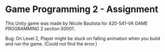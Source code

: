 # Game Programming 2 - Assignment

This Unity game was made by Nicole Bautista for 420-541-VA GAME PROGRAMMING 2 section 00001.

Bug: On Level 2, Player might be stuck on falling animation when you build and run the game. (Could not find the error.)
